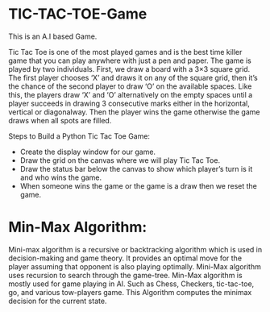 # TIC-TAC-TOE-Game

This is an A.I based Game.

Tic Tac Toe is one of the most played games and is the best time killer game that you can play anywhere with just a pen and paper.
The game is played by two individuals. First, we draw a board with a 3×3 square grid. 
The first player chooses ‘X’ and draws it on any of the square grid, then it’s the chance of the second player to draw ‘O’ on the available spaces.
Like this, the players draw ‘X’ and ‘O’ alternatively on the empty spaces until a player succeeds in drawing 3 consecutive marks either in the horizontal, vertical or diagonalway.
Then the player wins the game otherwise the game draws when all spots are filled.


Steps to Build a Python Tic Tac Toe Game:

- Create the display window for our game.
- Draw the grid on the canvas where we will play Tic Tac Toe.
- Draw the status bar below the canvas to show which player’s turn is it and who wins the game.
- When someone wins the game or the game is a draw then we reset the game.


# Min-Max Algorithm:

Mini-max algorithm is a recursive or backtracking algorithm which is used in decision-making and game theory. 
It provides an optimal move for the player assuming that opponent is also playing optimally.
Mini-Max algorithm uses recursion to search through the game-tree.
Min-Max algorithm is mostly used for game playing in AI. Such as Chess, Checkers, tic-tac-toe, go, and various tow-players game. 
This Algorithm computes the minimax decision for the current state.

